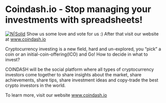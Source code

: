 # Coindash.io - Stop managing your investments with spreadsheets!

[![N|Solid](https://hack.ether.camp/api/files/images/166)](http://coindash.io)
Show us some love and vote for us :)
After that visit our website at www.coindash.io

Cryptocurrency investing is a new field, hard and un-explored, you “pick” a coin or an initial-coin-offering(ICO) and Go!
How to decide in what to invest?

COINDASH will be the social platform where all types of cryptocurrency investors come together to share insights about the market, share achievements, share tips, share investment ideas and copy-trade the best crypto investors in the world.

To learn more, visit our website www.coindash.io

